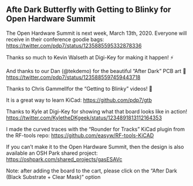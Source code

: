 ## Afte Dark Butterfly with Getting to Blinky for Open Hardware Summit

The Open Hardware Summit is next week, March 13th, 2020.  Everyone will receive in their conference goodie bags:
https://twitter.com/pdp7/status/1235885595332878336

Thanks so much to Kevin Walseth at Digi-Key for making it happen! ⚡️ 

And thanks to our Dan (@tekdemo) for the beautiful “After Dark” PCB art 🦋
https://twitter.com/pdp7/status/1235885597459443718

Thanks to Chris Gammellfor the “Getting to Blinky” videos! 🎥

It is a great way to learn KiCad:
https://github.com/pdp7/gtb

Thanks to Kyle at Digi-Key for showing what that board looks like in action!
https://twitter.com/KyletheDKgeek/status/1234891813112164353

I made the curved traces with the “Rounder for Tracks” KiCad plugin from the RF-tools repo:
https://github.com/easyw/RF-tools-KiCAD

If you can’t make it to the Open Hardware Summit, then the design is also available an OSH Park shared project:
https://oshpark.com/shared_projects/gasESAVc

Note: after adding the board to the cart, please click on the “After Dark (Black Substrate + Clear Mask)” option
